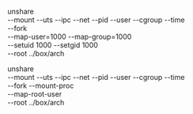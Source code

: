 unshare \
--mount --uts --ipc --net --pid --user --cgroup --time \
--fork \
--map-user=1000 --map-group=1000 \
--setuid 1000 --setgid 1000 \
--root ../box/arch

unshare \
--mount --uts --ipc --net --pid --user --cgroup --time \
--fork --mount-proc \
--map-root-user \
--root ../box/arch
